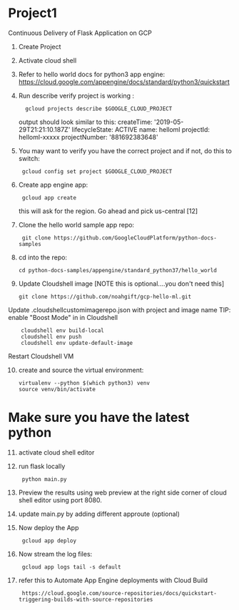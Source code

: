 # Project1
Continuous Delivery of Flask Application on GCP 

1. Create Project
2. Activate cloud shell
3. Refer to hello world docs for python3 app engine: https://cloud.google.com/appengine/docs/standard/python3/quickstart
4. Run describe
   verify project is working :
   
         gcloud projects describe $GOOGLE_CLOUD_PROJECT
   
   output should look similar to this:
          createTime: '2019-05-29T21:21:10.187Z'
          lifecycleState: ACTIVE
          name: helloml
          projectId: helloml-xxxxx
          projectNumber: '881692383648'

5. You may want to verify you have the correct project and if not, do this to switch:
   
        gcloud config set project $GOOGLE_CLOUD_PROJECT
   
6. Create app engine app:
 
        gcloud app create
   
   this will ask for the region. Go ahead and pick us-central [12]
   
7. Clone the hello world sample app repo:
    
        git clone https://github.com/GoogleCloudPlatform/python-docs-samples
    
8. cd into the repo:
   
       cd python-docs-samples/appengine/standard_python37/hello_world

9. Update Cloudshell image [NOTE this is optional....you don't need this]

  
       git clone https://github.com/noahgift/gcp-hello-ml.git
Update .cloudshellcustomimagerepo.json with project and image name
TIP: enable "Boost Mode" in in Cloudshell

        cloudshell env build-local
        cloudshell env push
        cloudshell env update-default-image


Restart Cloudshell VM

10. create and source the virtual environment:

        virtualenv --python $(which python3) venv
        source venv/bin/activate
# Make sure you have the latest python 

11. activate cloud shell editor

12. run flask locally
   
         python main.py
   
13. Preview the results using web preview at the right side corner of cloud shell editor using port 8080.

14.  update main.py by adding different approute (optional)

15. Now deploy the App
    
         gcloud app deploy
    
16. Now stream the log files:
    
         gcloud app logs tail -s default
         
17. refer this to Automate App Engine deployments with Cloud Build

         https://cloud.google.com/source-repositories/docs/quickstart-triggering-builds-with-source-repositories

